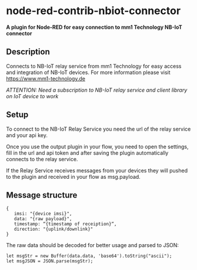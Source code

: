 # node-red-contrib-nbiot-connector

__A plugin for Node-RED for easy connection to mm1 Technology NB-IoT connector__

## Description

Connects to NB-IoT relay service from mm1 Technology for easy access and integration of NB-IoT devices.
For more information please visit https://www.mm1-technology.de

*ATTENTION: Need a subscription to NB-IoT relay service and client library on IoT device to work*

## Setup

To connect to the NB-IoT Relay Service you need the url of the relay service and your api key.

Once you use the output plugin in your flow, you need to open the settings, fill in the url and api token and after saving the plugin automatically connects to the relay service.

If the Relay Service receives messages from your devices they will pushed to the plugin and received in your flow as msg.payload.

## Message structure

    { 
       imsi: "{device imsi}", 
       data: "{raw payload}", 
       timestamp: “{timestamp of receiption}“,  
       direction: "{uplink/downlink}" 
    }


The raw data should be decoded for better usage and parsed to JSON:

    let msgStr = new Buffer(data.data, 'base64').toString("ascii");
    let msgJSON = JSON.parse(msgStr);
    
    
